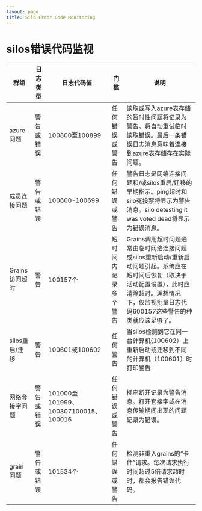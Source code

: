 ```yaml
---
layout: page
title: Silo Error Code Monitoring
---
```


# silos错误代码监视

| 群组 | 日志类型 | 日志代码值 | 门槛 | 说明 |
| --- | ---- | ----- | --- | --- |
| azure问题 | 警告或错误 | 100800至100899 | 任何错误或警告 | 读取或写入azure表存储的暂时性问题将记录为警告。将自动重试临时读取错误。最后一条错误日志消息意味着连接到azure表存储存在实际问题。 |
| 成员连接问题 | 警告或错误 | 100600-100699 | 任何错误或警告 | 警告日志是网络连接问题和/或silos重启/迁移的早期指示。ping超时和silo死投票将显示为警告消息。silo detesting it was voted dead将显示为错误消息。 |
| Grains访问超时 | 警告 | 100157个 | 短时间内记录多个警告 | Grains调用超时问题通常由临时网络连接问题或silos重新启动/重新启动问题引起。系统应在短时间后恢复（取决于活动配置设置），此时应清除超时。理想情况下，仅监视批量日志代码600157这些警告的种类就应该足够了。 |
| silos重启/迁移 | 警告 | 100601或100602 | 任何警告 | 当silos检测到它在同一台计算机{100602）上重新启动或迁移到不同的计算机（100601）时打印警告 |
| 网络套接字问题 | 警告或错误 | 101000至101999、100307100015、100016 | 任何错误或警告 | 插座断开记录为警告消息。打开套接字或在消息传输期间出现的问题记录为错误。 |
| grain问题 | 警告或错误 | 101534个 | 任何错误或警告 | 检测非重入grains的“卡住”请求。每次请求执行时间超过5倍请求超时时，都会报告错误代码。 |
